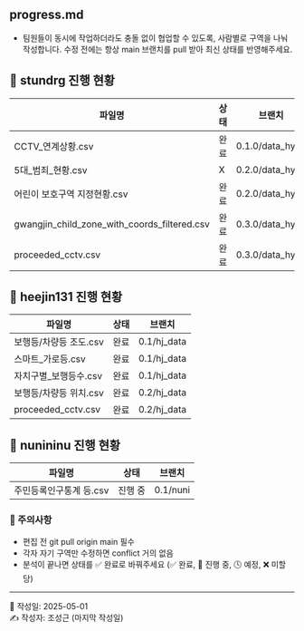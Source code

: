 ## progress.md
- 팀원들이 동시에 작업하더라도 충돌 없이 협업할 수 있도록, 사람별로 구역을 나눠 작성합니다. 수정 전에는 항상 main 브랜치를 pull 받아 최신 상태를 반영해주세요.

## 📌 stundrg 진행 현황

|파일명 | 상태 | 브랜치 |
|--------|------|--------|
| CCTV_연계상황.csv | 완료 | 0.1.0/data_hyun |
| 5대_범죄_현황.csv | X | 0.2.0/data_hyun|
| 어린이 보호구역 지정현황.csv | 완료 | 0.2.0/data_hyun |
| gwangjin_child_zone_with_coords_filtered.csv| 완료 | 0.3.0/data_hyun |
| proceeded_cctv.csv | 완료 | 0.3.0/data_hyun |

## 📌 heejin131 진행 현황

| 파일명 | 상태 | 브랜치 |
|--------|------|--------|
| 보행등/차량등 조도.csv | 완료 | 0.1/hj_data |
| 스마트_가로등.csv | 완료 | 0.1/hj_data |
| 자치구별_보행등수.csv | 완료 | 0.1/hj_data |
| 보행등/차량등 위치.csv | 완료 | 0.2/hj_data |
| proceeded_cctv.csv | 완료 | 0.2/hj_data |

## 📌 nunininu 진행 현황

| 파일명 | 상태 | 브랜치 |
|--------|------|--------|
| 주민등록인구통계 등.csv | 진행 중| 0.1/nuni |

### 📌 주의사항

- 편집 전 git pull origin main 필수
- 각자 자기 구역만 수정하면 conflict 거의 없음
- 분석이 끝나면 상태를 ✅ 완료로 바꿔주세요 (✅ 완료, 🔄 진행 중, 🕓 예정, ❌ 미할당)

---

📅 작성일: 2025-05-01  
✍ 작성자: 조성근 (마지막 작성일)
